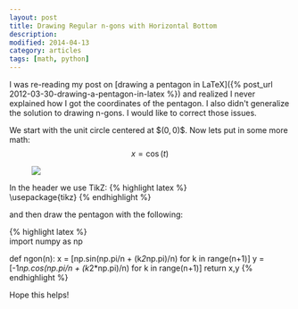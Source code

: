 ```yaml
---
layout: post
title: Drawing Regular n-gons with Horizontal Bottom
description: 
modified: 2014-04-13
category: articles
tags: [math, python]
---
```


I was re-reading my post on [drawing a pentagon in LaTeX]({% post_url 2012-03-30-drawing-a-pentagon-in-latex %}) and realized I never explained how I got the coordinates of the pentagon. 
I also didn't generalize the solution to drawing n-gons.
I would like to correct those issues.

We start with the unit circle centered at \$$(0,0)$$.  Now lets put in some more math:
$$
x = \cos (t)
$$

<figure>
    <img src="/images/drawing-a-pentagon-in-latex/penta.png">
</figure>

In the header we use TikZ: 
{% highlight latex %}    
\usepackage{tikz}
{% endhighlight %}

and then draw the pentagon with the following: 
    
{% highlight latex %}    
import numpy as np

def ngon(n):
    x = [np.sin(np.pi/n + (k*2*np.pi)/n) for k in range(n+1)]
    y = [-1*np.cos(np.pi/n + (k*2*np.pi)/n) for k in range(n+1)]
    return x,y
{% endhighlight %}

Hope this helps!
